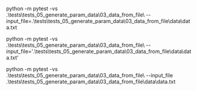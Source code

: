python -m pytest -vs .\tests\tests_05_generate_param_data\03_data_from_file\ --input_file=.\tests\tests_05_generate_param_data\03_data_from_file\data\data.txt

python -m pytest -vs .\tests\tests_05_generate_param_data\03_data_from_file\ --input_file='.\tests\tests_05_generate_param_data\03_data_from_file\data\data.txt'

python -m pytest -vs .\tests\tests_05_generate_param_data\03_data_from_file\ --input_file .\tests\tests_05_generate_param_data\03_data_from_file\data\data.txt